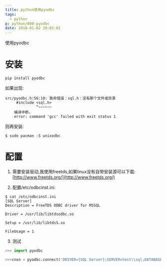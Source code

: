 ```yaml
---
title: python使用pyodbc
tags:
  - python
p: python/000-pyodbc
date: 2018-01-02 20:03:01
---
```

使用pyodbc

# 安装
```shell
pip install pyodbc
```
如果出现:
```shell
src/pyodbc.h:56:10: 致命错误：sql.h：没有那个文件或目录
     #include <sql.h>
              ^~~~~~~
    编译中断。
    error: command 'gcc' failed with exit status 1
```
则再安装:
```shell
$ sudo pacman -S unixodbc
```
# 配置
1. 需要安装驱动,我使用freetds,如果linux没有自带安装源可以下载:[http://www.freetds.org/](http://www.freetds.org/)

2. 配置/etc/odbcinst.ini:
```shell
$ cat /etc/odbcinst.ini 
[SQL Server]
Description = FreeTDS ODBC driver for MSSQL

Driver = /usr/lib/libtdsodbc.so

Setup = /usr/lib/libtdsS.so

FileUsage = 1
```
3. 测试
```python
>>> import pyodbc

>>>cnxn = pyodbc.connect('DRIVER={SQL Server};SERVER=host\\sql;DATABASE=testDB;UID=sa;PWD=myPassword')
```

